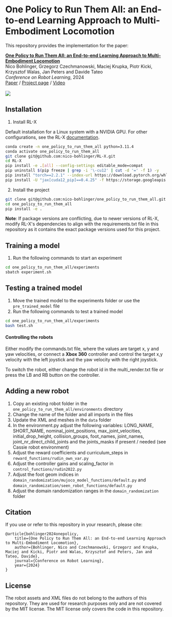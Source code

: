 # One Policy to Run Them All: an End-to-end Learning Approach to Multi-Embodiment Locomotion

This repository provides the implementation for the paper:

<td style="padding:20px;width:75%;vertical-align:middle">
      <a href="https://nico-bohlinger.github.io/one_policy_to_run_them_all_website/" target="_blank">
      <b> One Policy to Run Them All: an End-to-end Learning Approach to Multi-Embodiment Locomotion </b>
      </a>
      <br>
      Nico Bohlinger, Grzegorz Czechmanowski, Maciej Krupka, Piotr Kicki, Krzysztof Walas, Jan Peters and Davide Tateo
      <br>
      <em>Conference on Robot Learning</em>, 2024
      <br>
      <a href="https://www.ias.informatik.tu-darmstadt.de/uploads/Team/NicoBohlinger/one_policy_to_run_them_all.pdf">Paper</a> /
      <a href="https://nico-bohlinger.github.io/one_policy_to_run_them_all_website/" target="_blank">Project page</a> /
      <a href="https://youtu.be/BbbBAH-T7-Q" target="_blank">Video</a>
    <br>
</td>

<br>
<img src="image.png"/>

## Installation
1. Install RL-X

Default installation for a Linux system with a NVIDIA GPU.
For other configurations, see the RL-X [documentation](https://nico-bohlinger.github.io/RL-X/#detailed-installation-guide).
```bash
conda create -n one_policy_to_run_them_all python=3.11.4
conda activate one_policy_to_run_them_all
git clone git@github.com:nico-bohlinger/RL-X.git
cd RL-X
pip install -e .[all] --config-settings editable_mode=compat
pip uninstall $(pip freeze | grep -i '\-cu12' | cut -d '=' -f 1) -y
pip install "torch==2.2.1" --index-url https://download.pytorch.org/whl/cu118 --upgrade
pip install -U "jax[cuda12_pip]==0.4.25" -f https://storage.googleapis.com/jax-releases/jax_cuda_releases.html
```

2. Install the project
```bash
git clone git@github.com:nico-bohlinger/one_policy_to_run_them_all.git
cd one_policy_to_run_them_all
pip install -e .
```

**Note**: If package versions are conflicting, due to newer versions of RL-X, modify RL-X's dependencies to align with the requirements.txt file in this repository as it contains the exact package versions used for this project.


## Training a model
1. Run the following commands to start an experiment
```bash
cd one_policy_to_run_them_all/experiments
sbatch experiment.sh
```


## Testing a trained model
1. Move the trained model to the experiments folder or use the ```pre_trained_model``` file
2. Run the following commands to test a trained model
```bash
cd one_policy_to_run_them_all/experiments
bash test.sh
```
#### Controlling the robots
Either modify the commands.txt file, where the values are target x, y and yaw velocities, or connect a **Xbox 360** controller and control the target x,y velocity with the left joystick and the yaw velocity with the right joystick.

To switch the robot, either change the robot id in the multi_render.txt file or press the LB and RB button on the controller.

## Adding a new robot
1. Copy an existing robot folder in the ```one_policy_to_run_them_all/environments``` directory
2. Change the name of the folder and all imports in the files
3. Update the XML and meshes in the ```data``` folder
4. In the environment.py adjust the following variables: LONG_NAME, SHORT_NAME, nominal_joint_positions, max_joint_velocities, initial_drop_height, collision_groups, foot_names, joint_names, joint_nr_direct_child_joints and the joints_masks if present / needed (see Cassie robot environment)
5. Adjust the reward coefficients and curriculum_steps in ```reward_functions/rudin_own_var.py```
6. Adjust the controller gains and scaling_factor in ```control_functions/rudin2022.py```
7. Adjust the foot geom indices in ```domain_randomization/mujoco_model_functions/default.py``` and ```domain_randomization/seen_robot_functions/default.py```
8. Adjust the domain randomization ranges in the ```domain_randomization``` folder

## Citation
If you use or refer to this repository in your research, please cite:

```
@article{bohlinger2024onepolicy,
    title={One Policy to Run Them All: an End-to-end Learning Approach to Multi-Embodiment Locomotion},
    author={Bohlinger, Nico and Czechmanowski, Grzegorz and Krupka, Maciej and Kicki, Piotr and Walas, Krzysztof and Peters, Jan and Tateo, Davide},
    journal={Conference on Robot Learning},
    year={2024}
}
```

## License
The robot assets and XML files do not belong to the authors of this repository.
They are used for research purposes only and are not covered by the MIT license. The MIT license only covers the code in this repository.